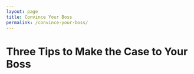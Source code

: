 ```yaml
---
layout: page
title: Convince Your Boss
permalink: /convince-your-boss/
---
```


# Three Tips to Make the Case to Your Boss
